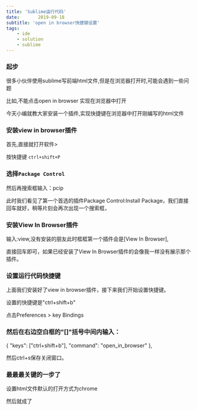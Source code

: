 ```yaml
---
title: 'Sublime运行代码'
date:       2019-09-18
subtitle: 'open in browser快捷键设置'
tags:
	- ide
	- solution
	- sublime
---
```



### 起步
很多小伙伴使用sublime写前端html文件,但是在浏览器打开时,可能会遇到一些问题

比如,不能点击open in browser 实现在浏览器中打开

今天小编就教大家安装一个插件,实现快捷键在浏览器中打开刚编写的html文件

### 安装view in browser插件
首先,直接就打开软件>

按快捷键 `ctrl+shift+P`

### 选择`Package Control`

然后再搜索框输入：pcip

此时我们看见了第一个首选的插件Package Control:Install Package，我们直接回车就好，稍等片刻会再次出现一个搜索框，

### 安装View In Browser插件

输入:view,没有安装的朋友此时框框第一个插件会是[View In Browser],

直接回车即可，如果已经安装了View In Browser插件的会像我一样没有展示那个插件。

### 设置运行代码快捷键

上面我们安装好了view in browser插件，接下来我们开始设置快捷键。

设置的快捷键是"ctrl+shift+b"

点击Preferences > key Bindings 

### 然后在右边空白框的"[]"括号中间内输入：

 { "keys": ["ctrl+shift+b"], "command": "open_in_browser" },

然后ctrl+s保存关闭窗口。
### 最最最关键的一步了
设置html文件默认的打开方式为chrome

然后就成了